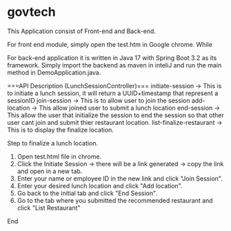 # govtech
This Application consist of Front-end and Back-end. 

For front end module, simply open the test.htm in Google chrome. While 

For back-end application it is written in Java 17 with Spring Boot 3.2 as its framework. Simply import the backend as maven in inteliJ and run the main method in DemoApplication.java.

===API Description (LunchSessionController)===
initiate-session -> This is to initiate a lunch session, it will return a UUID+timestamp that represent a sessionID
join-session -> This is to allow user to join the session 
add-location -> This allow joined user to submit a lunch location
end-session -> This allow the user that initialize the session to end the session so that other user cant join and submit thier restaurant location.
list-finalize-restaurant -> This is to display the finalize location.


Step to finalize a lunch location.
1. Open test.html file in chrome.
2. Click the Initiate Session -> there will be a link generated -> copy the link and open in a new tab.
3. Enter your name or employee ID in the new link and click "Join Session".
4. Enter your desired lunch location and click "Add location".
5. Go back to the initial tab and click "End Session".
6. Go to the tab where you submitted the recommended restaurant and click "List Restaurant"

End
